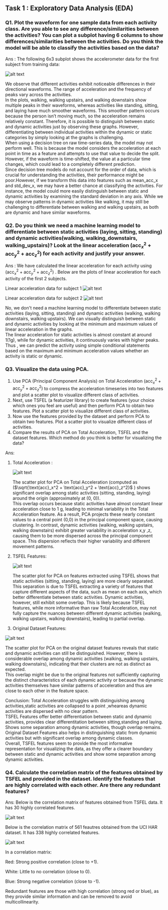 ## Task 1 : Exploratory Data Analysis (EDA)

### Q1. Plot the waveform for one sample data from each activity class. Are you able to see any difference/similarities between the activities? You can plot a subplot having 6 columns to show differences/similarities between the activities. Do you think the model will be able to classify the activities based on the data?
Ans : 
The following 6x3 subplot shows the accelerometer data for the first subject from training data:

![alt text](./images/image.png)

We observe that different activities exhibit noticeable differences in their directional waveforms. The range of acceleration and the frequency of peaks vary across the activities.   
In the plots, walking, walking upstairs, and walking downstairs show multiple peaks in their waveforms, whereas activities like standing, sitting, and laying have much smoother waveforms. This smoother pattern occurs because the person isn’t moving much, so the acceleration remains relatively constant. Therefore, it is possible to distinguish between static and dynamic activities just by observing these graphs. However, differentiating between individual activities within the dynamic or static categories by simply looking at the graphs is challenging.   
When using a decision tree on raw time-series data, the model may not perform well. This is because the model considers the acceleration at each point in time as a feature and attempts to use that value to decide the split. However, if the waveform is time-shifted, the value at a particular time changes, which could lead to a completely different prediction.    
Since decision tree models do not account for the order of data, which is crucial for understanding the activities, their performance might be poor.However, if we transform this data into features such as mean_acc_x and std_dev_x, we may have a better chance at classifying the activities. For instance, the model could more easily distinguish between static and dynamic activities by examining the standard deviation in any axis. While we may observe patterns in dynamic activities like walking, it may still be challenging to differentiate between walking and walking upstairs, as both are dynamic and have similar waveforms.


### Q2. Do you think we need a machine learning model to differentiate between static activities (laying, sitting, standing) and dynamic activities(walking, walking_downstairs, walking_upstairs)? Look at the linear acceleration $(\text{acc}_x^2 + \text{acc}_y^2 + \text{acc}_z^2)$ for each activity and justify your answer.

Ans :  We have calculated the linear acceleration for each activity using $(\text{acc}_x^2 + \text{acc}_y^2 + \text{acc}_z^2)$ . Below are the plots of linear acceleration for each activity of the first 2 subjects.

Linear acceleration data for subject 1
![alt text](./images/image-1.png)

Linear acceleration data for subject 2
![alt text](./images/image-2.png)

No, we don't need a machine learning model to differentiate between static activities (laying, sitting, standing) and dynamic activities (walking, walking downstairs, walking upstairs). We can visually distinguish between static and dynamic activities by looking at the minimum and maximum values of linear acceleration in the graphs.   
The linear acceleration for static activities is almost constant at around 1(1g), while for dynamic activities, it continuously varies with higher peaks. Thus , we can predict the activity using simple conditional statements based on the maximum and minimum acceleration values whether an activity is static or dynamic.

### Q3. Visualize the data using PCA.
1. Use PCA (Principal Component Analysis) on Total Acceleration $(\text{acc}_x^2 + \text{acc}_y^2 + \text{acc}_z^2)$  to compress the acceleration timeseries into two features and plot a scatter plot to visualize different class of activities.
2. Next, use TSFEL (a featurizer library) to create features (your choice which ones you feel are useful) and then perform PCA to obtain two features. Plot a scatter plot to visualize different class of activities.
3. Now use the features provided by the dataset and perform PCA to obtain two features. Plot a scatter plot to visualize different class of activities.
4. Compare the results of PCA on Total Acceleration, TSFEL and the dataset features. Which method do you think is better for visualizing the data?

Ans:
1. Total Acceleration :

   ![alt text](./images/image-3.png)

    The scatter plot for PCA on Total Acceleration (computed as ($\sqrt{\text{acc}_x^2 + \text{acc}_y^2 + \text{acc}_z^2}$ ) shows significant overlap among static activities (sitting, standing, laying) around the origin (approximately at (0, 0)).  
    This overlap occurs because static activities have almost constant linear acceleration close to 1 g, leading to minimal variability in the Total Acceleration feature. As a result, PCA projects these nearly constant values to a central point (0,0) in the principal component space, causing clustering. In contrast, dynamic activities (walking, walking upstairs, walking downstairs) exhibit greater variability in acceleration x,y ,z, causing them to be more dispersed across the principal component space. This dispersion reflects their higher variability and different movement patterns.

2. TSFEL Features:

   ![alt text](./images/image-4.png)

   The scatter plot for PCA on features extracted using TSFEL shows that static activities (sitting, standing, laying) are more clearly separated.    
   This separation is due to TSFEL extracting a variety of features that capture different aspects of the data, such as mean on each axis, which better differentiate between static activities. Dynamic activities, however, still exhibit some overlap. This is likely because TSFEL features, while more informative than raw Total Acceleration, may not fully capture the nuances between different dynamic activities (walking, walking upstairs, walking downstairs), leading to partial overlap.

3. Original Dataset Features:

  ![alt text](./images/image-5.png)

   The scatter plot for PCA on the original dataset features reveals that static and dynamic activities can still be distinguished. However, there is considerable overlap among dynamic activities (walking, walking upstairs, walking downstairs), indicating that their clusters are not as distinct as expected.   
   This overlap might be due to the original features not sufficiently capturing the distinct characteristics of each dynamic activity or because the dynamic activities themselves have similar patterns of acceleration and thus are close to each other in the feature space.

Conclusion:
Total Acceleration struggles with distinguishing among activities,static activities are collapsed to a point ,wheareas dynamic activities are dispersed with no clear pattern.   
TSFEL Features offer better differentiation between static and dynamic activities, provides clear differentitation between sitting,standing and laying. Shows some separation among dynamic activities, though overlap remains.   
Original Dataset Features also helps in distinguishing static from dynamic activities but with significant overlap among dynamic classes.   
Overall, TSFEL features seem to provide the most informative representation for visualizing the data, as they offer a clearer boundary between static and dynamic activities and show some separation among dynamic activities.

### Q4. Calculate the correlation matrix of the features obtained by TSFEL and provided in the dataset. Identify the features that are highly correlated with each other. Are there any redundant features?
Ans: 
Below is the correlation matrix of features obtained from TSFEL data. It has 30 highly correlated features. 

![alt text](./images/image-6.png)

Below is the correlation matrix of 561 feautres obtained from the UCI HAR dataset. It has 338 highly correlated features.

![alt text](./images/image-7.png)

In a correlation matrix:

Red: Strong positive correlation (close to +1).

White: Little to no correlation (close to 0).

Blue: Strong negative correlation (close to -1).

Redundant features are those with high correlation (strong red or blue), as they provide similar information and can be removed to avoid multicollinearity.